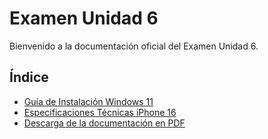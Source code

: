 # Examen Unidad 6

Bienvenido a la documentación oficial del Examen Unidad 6.

## Índice
- [Guía de Instalación Windows 11](Instalacion_windows11.md)
- [Especificaciones Técnicas iPhone 16](Especificaciones_iphone16.md)
- [Descarga de la documentación en PDF](Descarga_pdf.md)

